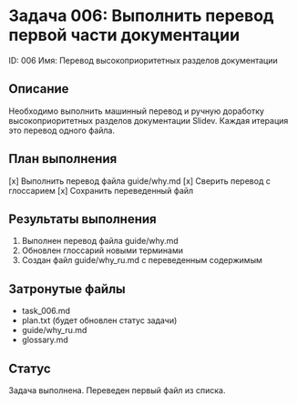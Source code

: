 # Задача 006: Выполнить перевод первой части документации

ID: 006
Имя: Перевод высокоприоритетных разделов документации

## Описание
Необходимо выполнить машинный перевод и ручную доработку высокоприоритетных разделов документации Slidev. Каждая итерация это перевод одного файла.

## План выполнения
[x] Выполнить перевод файла guide/why.md
[x] Сверить перевод с глоссарием
[x] Сохранить переведенный файл

## Результаты выполнения
1. Выполнен перевод файла guide/why.md
2. Обновлен глоссарий новыми терминами
3. Создан файл guide/why_ru.md с переведенным содержимым

## Затронутые файлы
- task_006.md
- plan.txt (будет обновлен статус задачи)
- guide/why_ru.md
- glossary.md

## Статус
Задача выполнена. Переведен первый файл из списка.